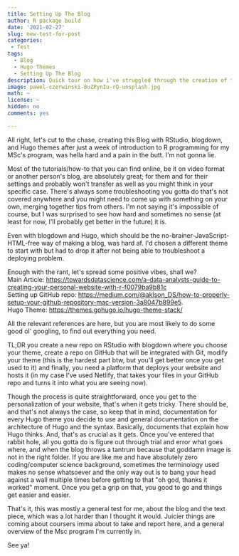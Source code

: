 ```yaml
---
title: Setting Up The Blog
author: R package build
date: '2021-02-27'
slug: new-test-for-post
categories:
 - Test
tags:
  - Blog
  - Hugo Themes
  - Setting Up The Blog
description: Quick tour on how i've struggled through the creation of this blog
image: pawel-czerwinski-8uZPynIu-rQ-unsplash.jpg
math: ~
license: ~
hidden: no
comments: yes

---
```

All right, let's cut to the chase, creating this Blog with RStudio, blogdown, and Hugo themes after just a week of introduction to R programming for my MSc's program, was hella hard and a pain in the butt. I'm not gonna lie. 

Most of the tutorials/how-to that you can find online, be it on video format or another person's blog, are absolutely great; for them and for their settings and probably won't transfer as well as you might think in your specific case. There's always some troubleshooting you gotta do that's not covered anywhere and you might need to come up with something on your own, merging together tips from others. I'm not saying it's impossible of course, but I was surprised to see how hard and sometimes no sense (at least for now, I'll probably get better in the future) it is.

Even with blogdown and Hugo, which should be the no-brainer-JavaScript-HTML-free way of making a blog, was hard af. I'd chosen a different theme to start with but had to drop it after not being able to troubleshoot a deploying problem. 

Enough with the rant, let's spread some positive vibes, shall we?  
Main Article: https://towardsdatascience.com/a-data-analysts-guide-to-creating-your-personal-website-with-r-f0079ba9b81c  
Setting up GitHub repo: https://medium.com/@aklson_DS/how-to-properly-setup-your-github-repository-mac-version-3a8047b899e5.  
Hugo Theme: https://themes.gohugo.io/hugo-theme-stack/  
  
  
    
All the relevant references are here, but you are most likely to do some good ol' googling, to find out everything you need.

TL;DR you create a new repo on RStudio with blogdown where you choose your theme, create a repo on GitHub that will be integrated with Git, modify your theme (this is the hardest part btw, but you'll get better once you get used to it) and finally, you need a platform that deploys your website and hosts it (in my case I've used Netlify, that takes your files in your GitHub repo and turns it into what you are seeing now).

Though the process is quite straightforward, once you get to the personalization of your website, that's when it gets tricky. There should be, and that's not always the case, so keep that in mind, documentation for every Hugo theme you decide to use and general documentation on the architecture of Hugo and the syntax. Basically, documents that explain how Hugo thinks. And, that's as crucial as it gets. Once you've entered that rabbit hole, all you gotta do is figure out through trial and error what goes where, and when the blog throws a tantrum because that goddamn image is not in the right folder. If you are like me and have absolutely zero coding/computer science background, sometimes the terminology used makes no sense whatsoever and the only way out is to bang your head against a wall multiple times before getting to that "oh god, thanks it worked" moment. Once you get a grip on that, you good to go and things get easier and easier.


That's it, this was mostly a general test for me, about the blog and the text piece, which was a lot harder than I thought it would. Juicier things are coming about coursers imma about to take and report here, and a general overview of the Msc program I'm currently in.

See ya!
